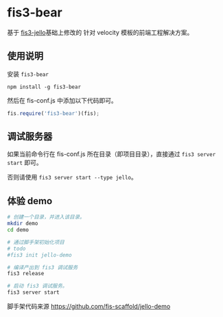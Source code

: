 # fis3-bear


基于 [fis3-jello](https://github.com/fex-team/jello)基础上修改的 针对 velocity 模板的前端工程解决方案。



## 使用说明
安装 `fis3-bear`

```
npm install -g fis3-bear
```

然后在 fis-conf.js 中添加以下代码即可。

```js
fis.require('fis3-bear')(fis);
```

## 调试服务器

如果当前命令行在 fis-conf.js 所在目录（即项目目录），直接通过 `fis3 server start` 即可。

否则请使用 `fis3 server start --type jello`。

## 体验 demo

```bash
# 创建一个目录，并进入该目录。
mkdir demo
cd demo

# 通过脚手架初始化项目
# todo
#fis3 init jello-demo

# 编译产出到 fis3 调试服务
fis3 release

# 启动 fis3 调试服务。
fis3 server start
```

脚手架代码来源 https://github.com/fis-scaffold/jello-demo

